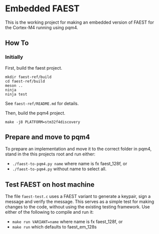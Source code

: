 # Embedded FAEST
This is the working project for making an embedded version of FAEST for the Cortex-M4 running using pqm4.

## How To
### Initially
First, build the faest project.
```
mkdir faest-ref/build
cd faest-ref/build
meson ..
ninja
ninja test
```
See `faest-ref/README.md` for details.

Then, build the pqm4 project.
```
make -j8 PLATFORM=stm32f4discovery
```

## Prepare and move to pqm4
To prepare an implementation and move it to the correct folder in pqm4, stand in the this projects root and run either:
- `./faest-to-pqm4.py name` where name is fx faest_128f, or
- `./faest-to-pqm4.py` without name to select all.

## Test FAEST on host machine
The file `faest-test.c` uses a FAEST variant to generate a keypair, sign a message and verify the message. This serves as a simple test for making changes to the code, without using the existing testing framework.
Use either of the following to compile and run it:
- `make run VARIANT=name` where name is fx faest_128f, or
- `make run` which defaults to faest_em_128s

